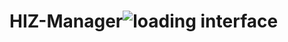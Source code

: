 # HIZ-Manager![loading interface](https://user-images.githubusercontent.com/121359627/215298086-1ca49aa8-304f-48b1-87e7-576a4e8ad1b0.png)
